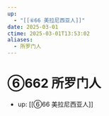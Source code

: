 ```yaml
---
up:
  - "[[⑥66 美拉尼西亚人]]"
date: 2025-03-01
ctime: 2025-03-01T13:53:02
aliases:
  - 所罗门人
---
```


# ⑥662 所罗门人

- up: [[⑥66 美拉尼西亚人]]
